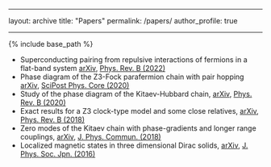 
---
layout: archive
title: "Papers"
permalink: /papers/
author_profile: true

---

{% include base_path %}
* Superconducting pairing from repulsive interactions of fermions in a flat-band system [arXiv](https://arxiv.org/abs/2111.03321), [Phys. Rev. B (2022)](https://journals.aps.org/prb/abstract/10.1103/PhysRevB.106.125155)
* Phase diagram of the Z3-Fock parafermion chain with pair hopping [arXiv](https://arxiv.org/abs/2003.07812), [SciPost Phys. Core (2020)](https://scipost.org/10.21468/SciPostPhysCore.3.2.011) 
* Study of the phase diagram of the Kitaev-Hubbard chain, [arXiv](https://arxiv.org/abs/1911.03156), [Phys. Rev. B (2020)](https://journals.aps.org/prb/abstract/10.1103/PhysRevB.101.085125)
* Exact results for a Z3 clock-type model and some close relatives, [arXiv](https://arxiv.org/abs/1804.03991), [Phys. Rev. B (2018)](https://journals.aps.org/prb/abstract/10.1103/PhysRevB.98.245104)
* Zero modes of the Kitaev chain with phase-gradients and longer range couplings, [arXiv](https://arxiv.org/abs/1709.00959), [J. Phys. Commun. (2018)](https://iopscience.iop.org/article/10.1088/2399-6528/aab7e5)
* Localized magnetic states in three dimensional Dirac solids, [arXiv](https://arxiv.org/abs/1503.06355), [J. Phys. Soc. Jpn. (2016)](https://journals.jps.jp/doi/10.7566/JPSJ.85.014707)
